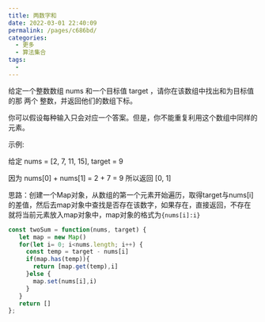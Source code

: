 ```yaml
---
title: 两数字和
date: 2022-03-01 22:40:09
permalink: /pages/c686bd/
categories:
  - 更多
  - 算法集合
tags:
  - 
---
```

给定一个整数数组 nums 和一个目标值 target ，请你在该数组中找出和为目标值的那 两个 整数，并返回他们的数组下标。

你可以假设每种输入只会对应一个答案。但是，你不能重复利用这个数组中同样的元素。

示例:

给定 nums = [2, 7, 11, 15], target = 9

因为 nums[0] + nums[1] = 2 + 7 = 9
所以返回 [0, 1]

思路：创建一个Map对象，从数组的第一个元素开始遍历，取得target与nums[i]的差值，然后去map对象中查找是否存在该数字，如果存在，直接返回，不存在就将当前元素放入map对象中，map对象的格式为`{nums[i]:i}`

```js
const twoSum = function(nums, target) {
   let map = new Map()
   for(let i= 0; i<nums.length; i++) {
     const temp = target - nums[i]
     if(map.has(temp)){
       return [map.get(temp),i]
     }else {
       map.set(nums[i],i)
     }
   }
   return []
};
```
